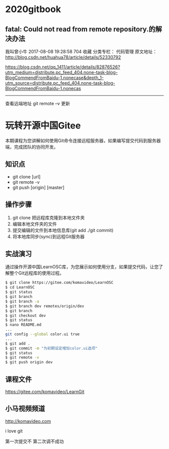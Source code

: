 # 2020gitbook

## fatal: Could not read from remote repository.的解决办法

我叫曾小牛 2017-08-08 19:28:58  704  收藏
分类专栏： 代码管理
原文地址：http://blog.csdn.net/huahua78/article/details/52330792


https://blog.csdn.net/qq_1411/article/details/82876526?utm_medium=distribute.pc_feed_404.none-task-blog-BlogCommendFromBaidu-1.nonecase&depth_1-utm_source=distribute.pc_feed_404.none-task-blog-BlogCommendFromBaidu-1.nonecas

---------------------------------------------------------------------------------

查看远端地址 git remote –v 
更新

玩转开源中国Gitee
================

本期课程为您讲解如何使用Git命令连接远程服务器，如果编写提交代码到服务器端，完成团队的协同开发。

## 知识点

* git clone [url]
* git remote -v
* git push [origin] [master]

## 操作步骤

1. git clone 把远程库克隆到本地文件夹
0. 编辑本地文件夹的文件
0. 提交编辑的文件到本地信息库(git add ./git commit)
0. 将本地库同步(sync)到远程Git服务器

## 实战演习

通过操作开源中国LearnOSC库，为您展示如何使用分支，如果提交代码，让您了解整个Git远程库的使用过程。

~~~bash
$ git clone https://gitee.com/komavideo/LearnOSC
$ cd LearnOSC
$ git status
$ git branch
$ git branch -a
$ git branch dev remotes/origin/dev
$ git branch
$ git checkout dev
$ git status
$ nano README.md
...
git config --global color.ui true
...
$ git add .
$ git commit -m "为初期设定增加color.ui选项"
$ git status
$ git remote -v
$ git push origin dev
~~~

## 课程文件

https://gitee.com/komavideo/LearnGit

## 小马视频频道

http://komavideo.com


i love git

第一次提交不
第二次调不成功
